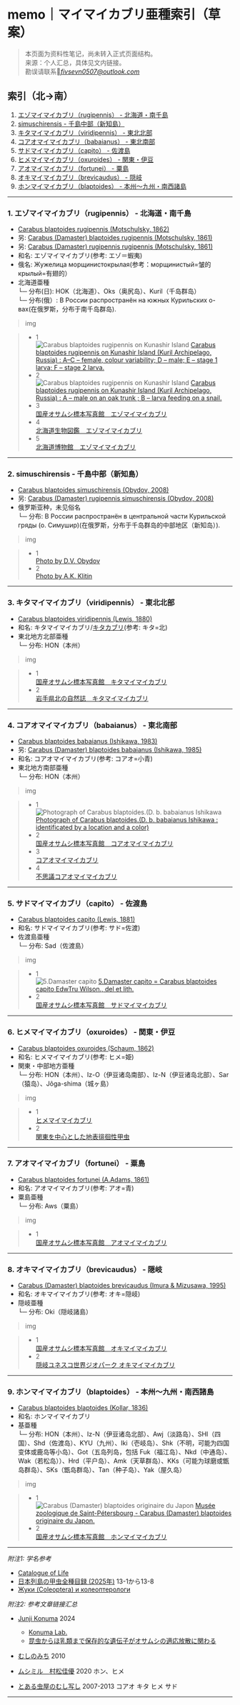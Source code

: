 # memo｜マイマイカブリ亜種索引（草案）

> 本页面为资料性笔记，尚未转入正式页面结构。  
> 来源：个人汇总，具体见文内链接。  
> 勘误请联系📧*[fivsevn0507@outlook.com](mailto:fivsevn0507@outlook.com)*

## 索引（北→南）

1. [エゾマイマイカブリ（rugipennis） - 北海道・南千島](#1-エゾマイマイカブリrugipennis--北海道南千島)
2. [simuschirensis - 千島中部（新知島）](#2-simuschirensis--千島中部新知島)
3. [キタマイマイカブリ（viridipennis） - 東北北部](#3-キタマイマイカブリviridipennis--東北北部)
4. [コアオマイマイカブリ（babaianus） - 東北南部](#4-コアオマイマイカブリbabaianus--東北南部)
5. [サドマイマイカブリ（capito） - 佐渡島](#5-サドマイマイカブリcapito--佐渡島)
6. [ヒメマイマイカブリ（oxuroides） - 関東・伊豆](#6-ヒメマイマイカブリoxuroides--関東伊豆)
7. [アオマイマイカブリ（fortunei） - 粟島](#7-アオマイマイカブリfortunei--粟島)
8. [オキマイマイカブリ（brevicaudus） - 隠岐](#8-オキマイマイカブリbrevicaudus--隠岐)
9. [ホンマイマイカブリ（blaptoides） - 本州～九州・南西諸島](#9-ホンマイマイカブリblaptoides--本州九州南西諸島)

---

### 1. エゾマイマイカブリ（rugipennis） - 北海道・南千島
- [Carabus blaptoides rugipennis (Motschulsky, 1862)](https://www.catalogueoflife.org/data/taxon/8LJJX)
- 另: [Carabus (Damaster) blaptoides rugipennis (Motschulsky, 1861)](https://japanesebeetles.jimdofree.com/目録/6-オサムシ科/6-3-オサムシ亜科/)
- 另: [Carabus (Damaster) rugipennis rugipennis (Motschulsky, 1861)](https://www.zin.ru/Animalia/coleoptera/rus/carab29.htm)
- 和名: エゾマイマイカブリ(参考: エゾ＝蝦夷)
- 俄名: Жужелица морщинистокрылая(参考：морщинистый=皱的 крылый=有翅的）
- 北海道亜種  
└─ 分布(日): HOK（北海道）、Oks（奥尻岛）、Kuril（千岛群岛）  
└─ 分布(俄）: В России распространён на южных Курильских о-вах(在俄罗斯，分布于南千岛群岛).  

> img

> - 1    
> ![Carabus blaptoides rugipennis on Kunashir Island](https://upload.wikimedia.org/wikipedia/commons/f/ff/Habitus_of_Carabus_blaptoides_rugipennis.png)
> [Carabus blaptoides rugipennis on Kunashir Island (Kuril Archipelago, Russia) : A–C – female, colour variability; D – male; E – stage 1 larva; F – stage 2 larva.](https://commons.wikimedia.org/wiki/File:Habitus_of_Carabus_blaptoides_rugipennis.png)
> - 2  
> ![Carabus blaptoides rugipennis on Kunashir Island](https://upload.wikimedia.org/wikipedia/commons/thumb/a/aa/Imago_and_larvae_of_Carabus_blaptoides_rugipennis.png/640px-Imago_and_larvae_of_Carabus_blaptoides_rugipennis.png)
> [Carabus blaptoides rugipennis on Kunashir Island (Kuril Archipelago, Russia) : A – male on an oak trunk ; B – larva feeding on a snail.](https://commons.wikimedia.org/wiki/File:Imago_and_larvae_of_Carabus_blaptoides_rugipennis.png)
> - 3  
> [国産オサムシ標本写真館　エゾマイマイカブリ](https://atoz2000.oiran.org/syasinnkann/hyouhonnsyasinn/sonota/osamusi/koku-osamusi-ezomaimaikaburi.htm)
> - 4  
> [北海道生物図鑑　エゾマイマイカブリ](http://gecko0912.web.fc2.com/HP3/zukan/photo/02a/ezomaimaikaburi.htm)
> - 5  
> [北海道博物館　エゾマイマイカブリ](https://jmapps.ne.jp/hmcollection1/det.html?data_id=9084)

---

### 2. simuschirensis - 千島中部（新知島）
- [Carabus blaptoides simuschirensis (Obydov, 2008)](https://www.catalogueoflife.org/data/taxon/8MHN4)
- 另: [Carabus (Damaster) rugipennis simuschirensis (Obydov, 2008)](https://www.zin.ru/Animalia/coleoptera/rus/carab29.htm)  
- 俄罗斯亚种，未见俗名  
└─ 分布: В России распространён в центральной части Курильской гряды (о. Симушир)(在俄罗斯，分布于千岛群岛的中部地区（新知岛）).  

> img  

> - 1  
> [Photo by  D.V. Obydov](https://www.zin.ru/Animalia/coleoptera/rus/damsimdo.htm)
> - 2  
> [Photo by  A.K. Klitin](https://www.zin.ru/Animalia/coleoptera/rus/damsimkl.htm)

---

### 3. キタマイマイカブリ（viridipennis） - 東北北部
- [Carabus blaptoides viridipennis (Lewis, 1880)](https://www.catalogueoflife.org/data/taxon/8LVKS)
- 和名: キタマイマイカブリ/[キタカブリ](https://japanesebeetles.jimdofree.com/目録/6-オサムシ科/6-3-オサムシ亜科/)(参考: キタ=北)
- 東北地方北部亜種  
└─ 分布: HON（本州）  

> img  

> - 1  
> [国産オサムシ標本写真館　キタマイマイカブリ](https://atoz2000.oiran.org/syasinnkann/hyouhonnsyasinn/sonota/osamusi/koku-osamusi-kitamaimaikaburi.htm)
> - 2  
> [岩手県北の自然誌　キタマイマイカブリ](https://iwate-shizen.com/konchu/kouchu/kitamaimaikaburi/kitamaimaikaburi.html)

---

### 4. コアオマイマイカブリ（babaianus） - 東北南部
- [Carabus blaptoides babaianus (Ishikawa, 1983)](https://www.catalogueoflife.org/data/taxon/8LVKN) 
- 另: [Carabus (Damaster) blaptoides babaianus (Ishikawa, 1985)](https://japanesebeetles.jimdofree.com/目録/6-オサムシ科/6-3-オサムシ亜科/)
- 和名: コアオマイマイカブリ(参考: コアオ=小青)
- 東北地方南部亜種  
└─ 分布: HON（本州）  

> img  

> - 1  
> ![Photograph of Carabus blaptoides.(D. b. babaianus Ishikawa](https://upload.wikimedia.org/wikipedia/commons/thumb/1/1e/Damaster_blaptoides_1.JPG/640px-Damaster_blaptoides_1.JPG)
> [Photograph of Carabus blaptoides.(D. b. babaianus Ishikawa : identificated by a location and a color)](https://commons.wikimedia.org/wiki/File:Damaster_blaptoides_1.JPG)
> - 2  
> [国産オサムシ標本写真館　コアオマイマイカブリ](https://atoz2000.oiran.org/syasinnkann/hyouhonnsyasinn/sonota/osamusi/koku-osamusi-koaomaimaikaburi.htm)
> - 3  
> [コアオマイマイカブリ](https://mushinavi.com/navi-insect/data-osa_maimai_koao.htm)
> - 4  
> [不思議コアオマイマイカブリ](http://hopeif.blog.fc2.com/blog-entry-1019.html)

---

### 5. サドマイマイカブリ（capito） - 佐渡島
- [Carabus blaptoides capito (Lewis, 1881)](https://www.catalogueoflife.org/data/taxon/8LVKP)
- 和名: サドマイマイカブリ(参考: サド=佐渡)
- 佐渡島亜種  
└─ 分布: Sad（佐渡島）  

> img  

> - 1  
> ![5.Damaster capito](https://upload.wikimedia.org/wikipedia/commons/thumb/8/88/Aid_to_the_identification_of_insects_%28Plate_125%29_%287796343040%29.jpg/640px-Aid_to_the_identification_of_insects_%28Plate_125%29_%287796343040%29.jpg)
> [5.Damaster capito = Carabus blaptoides capito
EdwTru Wilson., del et lith.](https://commons.wikimedia.org/wiki/File:Aid_to_the_identification_of_insects_(Plate_125)_(7796343040).jpg)
> - 2  
> [国産オサムシ標本写真館　サドマイマイカブリ](https://atoz2000.oiran.org/syasinnkann/hyouhonnsyasinn/sonota/osamusi/koku-osamusi-sadomaimaikaburi.htm)

---

### 6. ヒメマイマイカブリ（oxuroides） - 関東・伊豆
- [Carabus blaptoides oxuroides (Schaum, 1862)](https://www.catalogueoflife.org/data/taxon/8LVKR)
- 和名: ヒメマイマイカブリ(参考: ヒメ=姫)
- 関東・中部地方亜種  
└─ 分布: HON（本州）、Iz-O（伊豆诸岛南部）、Iz-N（伊豆诸岛北部）、Sar（猿岛）、Jôga-shima（城ヶ島）  

> img  

> - 1  
> [ヒメマイマイカブリ](https://mushinavi.com/navi-insect/data-osa_maimai_hime.htm)
> - 2  
> [関東を中心とした地表徘徊性甲虫](https://hyoka.nenv.k.u-tokyo.ac.jp/ground_beetle_zukan/1_osamushi/06/)

---

### 7. アオマイマイカブリ（fortunei） - 粟島
- [Carabus blaptoides fortunei (A.Adams, 1861)](https://www.catalogueoflife.org/data/taxon/8LVKQ)
- 和名: アオマイマイカブリ(参考: アオ=青)
- 粟島亜種  
└─ 分布: Aws（粟島）  

> img  

> - 1  
> [国産オサムシ標本写真館　アオマイマイカブリ](https://atoz2000.oiran.org/syasinnkann/hyouhonnsyasinn/sonota/osamusi/koku-osamusi-aomaimaikaburi.htm)

---

### 8. オキマイマイカブリ（brevicaudus） - 隠岐
- [Carabus (Damaster) blaptoides brevicaudus (Imura & Mizusawa, 1995)](https://japanesebeetles.jimdofree.com/目録/6-オサムシ科/6-3-オサムシ亜科/)
- 和名: オキマイマイカブリ(参考: オキ=隠岐)
- 隠岐亜種  
└─ 分布: Oki（隠岐諸島）  

> img  

> - 1  
> [国産オサムシ標本写真館　オキマイマイカブリ](https://atoz2000.oiran.org/syasinnkann/hyouhonnsyasinn/sonota/osamusi/koku-osamusi-okimaimaikaburi.htm)
> - 2  
> [隠岐ユネスコ世界ジオパーク オキマイマイカブリ](https://www.oki-geopark.jp/geopark-sites-features-list/957/)

---

### 9. ホンマイマイカブリ（blaptoides） - 本州～九州・南西諸島
- [Carabus blaptoides blaptoides (Kollar, 1836)](https://www.catalogueoflife.org/data/taxon/8LJJW)
- 和名: ホンマイマイカブリ
- 基亜種  
└─ 分布: HON（本州）、Iz-N（伊豆诸岛北部）、Awj（淡路岛）、SHI（四国）、Shd（佐渡岛）、KYU（九州）、Iki（壱岐岛）、Shk（不明，可能为四国变体或鹿岛等小岛）、Got（五岛列岛，包括 Fuk（福江岛）、Nkd（中通岛）、Wak（若松岛））、Hrd（平户岛）、Amk（天草群岛）、KKs（可能为球磨或甑岛群岛）、SKs（甑岛群岛）、Tan（种子岛）、Yak（屋久岛）  

> img  

> - 1  
> ![Carabus (Damaster) blaptoides originaire du Japon](https://upload.wikimedia.org/wikipedia/commons/thumb/0/00/Carabus_%28Damaster%29_blaptoides.JPG/640px-Carabus_%28Damaster%29_blaptoides.JPG)
[Musée zoologique de Saint-Pétersbourg - Carabus (Damaster) blaptoides originaire du Japon.](https://commons.wikimedia.org/wiki/File:Carabus_(Damaster)_blaptoides.JPG)
> - 2  
> [国産オサムシ標本写真館　ホンマイマイカブリ](https://atoz2000.oiran.org/syasinnkann/hyouhonnsyasinn/sonota/osamusi/koku-osamusi-honnmaikaburi.htm)

---

*附注1: 学名参考*  
- [Catalogue of Life](https://www.catalogueoflife.org/data/search?TAXON_ID=5WYSB&rank=subspecies&status=accepted&status=provisionally%20accepted)  
- [日本列島の甲虫全種目録 (2025年)](https://japanesebeetles.jimdofree.com/目録/6-オサムシ科/6-3-オサムシ亜科/) 13-1から13-8  
- [Жуки (Coleoptera) и колеоптерологи](https://www.zin.ru/Animalia/coleoptera/rus/carab29.htm)  

*附注2: 参考文章链接汇总*  
- [Junji Konuma](https://academic.oup.com/mbe/article/41/6/msae110/7690704) 2024  
  - [Konuma Lab.](https://maimaikaburi.com)  
  - [昆虫からほ乳類まで保存的な遺伝子がオサムシの適応放散に関わる](https://www.k.u-tokyo.ac.jp/information/category/press/11079.html)  
- [むしのみち](https://naturalist2008.hatenablog.com/entry/20101231/1293778424) 2010  

- [ムシミル　村松佳優](https://insect.design/koutyumoku/osamushika/maimaikaburi) 2020 ホン、ヒメ
- [とある虫屋のむし写し](https://roki.main.jp/site/sp0024.html) 2007-2013 コアオ キタ ヒメ サド

 
---
